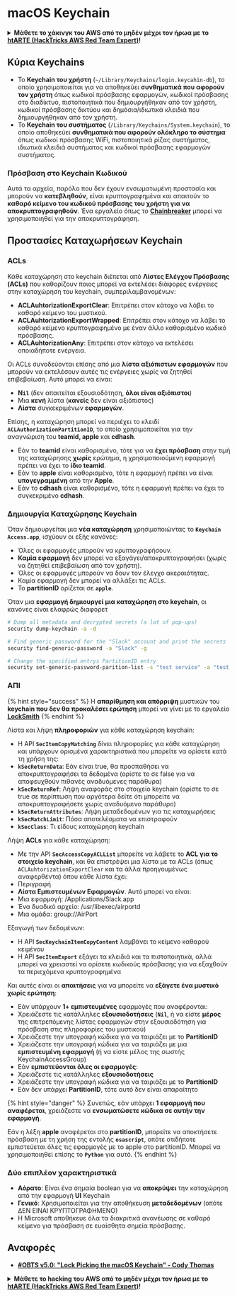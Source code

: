 # macOS Keychain

<details>

<summary><strong>Μάθετε το χάκινγκ του AWS από το μηδέν μέχρι τον ήρωα με το</strong> <a href="https://training.hacktricks.xyz/courses/arte"><strong>htARTE (HackTricks AWS Red Team Expert)</strong></a><strong>!</strong></summary>

Άλλοι τρόποι για να υποστηρίξετε το HackTricks:

* Εάν θέλετε να δείτε την **εταιρεία σας να διαφημίζεται στο HackTricks** ή να **κατεβάσετε το HackTricks σε μορφή PDF** ελέγξτε τα [**ΣΧΕΔΙΑ ΣΥΝΔΡΟΜΗΣ**](https://github.com/sponsors/carlospolop)!
* Αποκτήστε το [**επίσημο PEASS & HackTricks swag**](https://peass.creator-spring.com)
* Ανακαλύψτε [**The PEASS Family**](https://opensea.io/collection/the-peass-family), τη συλλογή μας από αποκλειστικά [**NFTs**](https://opensea.io/collection/the-peass-family)
* **Εγγραφείτε στη** 💬 [**ομάδα Discord**](https://discord.gg/hRep4RUj7f) ή στη [**ομάδα telegram**](https://t.me/peass) ή **ακολουθήστε** μας στο **Twitter** 🐦 [**@carlospolopm**](https://twitter.com/hacktricks_live)**.**
* **Μοιραστείτε τα χάκινγκ κόλπα σας υποβάλλοντας PRs στα** [**HackTricks**](https://github.com/carlospolop/hacktricks) και [**HackTricks Cloud**](https://github.com/carlospolop/hacktricks-cloud) αποθετήρια του github.

</details>

## Κύρια Keychains

* Το **Keychain του χρήστη** (`~/Library/Keychains/login.keycahin-db`), το οποίο χρησιμοποιείται για να αποθηκεύει **συνθηματικά που αφορούν τον χρήστη** όπως κωδικοί πρόσβασης εφαρμογών, κωδικοί πρόσβασης στο διαδίκτυο, πιστοποιητικά που δημιουργήθηκαν από τον χρήστη, κωδικοί πρόσβασης δικτύου και δημόσια/ιδιωτικά κλειδιά που δημιουργήθηκαν από τον χρήστη.
* Το **Keychain του συστήματος** (`/Library/Keychains/System.keychain`), το οποίο αποθηκεύει **συνθηματικά που αφορούν ολόκληρο το σύστημα** όπως κωδικοί πρόσβασης WiFi, πιστοποιητικά ρίζας συστήματος, ιδιωτικά κλειδιά συστήματος και κωδικοί πρόσβασης εφαρμογών συστήματος.

### Πρόσβαση στο Keychain Κωδικού

Αυτά τα αρχεία, παρόλο που δεν έχουν ενσωματωμένη προστασία και μπορούν να **κατεβληθούν**, είναι κρυπτογραφημένα και απαιτούν το **καθαρό κείμενο του κωδικού πρόσβασης του χρήστη για να αποκρυπτογραφηθούν**. Ένα εργαλείο όπως το [**Chainbreaker**](https://github.com/n0fate/chainbreaker) μπορεί να χρησιμοποιηθεί για την αποκρυπτογράφηση.

## Προστασίες Καταχωρήσεων Keychain

### ACLs

Κάθε καταχώρηση στο keychain διέπεται από **Λίστες Ελέγχου Πρόσβασης (ACLs)** που καθορίζουν ποιος μπορεί να εκτελέσει διάφορες ενέργειες στην καταχώρηση του keychain, συμπεριλαμβανομένων:

* **ACLAuhtorizationExportClear**: Επιτρέπει στον κάτοχο να λάβει το καθαρό κείμενο του μυστικού.
* **ACLAuhtorizationExportWrapped**: Επιτρέπει στον κάτοχο να λάβει το καθαρό κείμενο κρυπτογραφημένο με έναν άλλο καθορισμένο κωδικό πρόσβασης.
* **ACLAuhtorizationAny**: Επιτρέπει στον κάτοχο να εκτελέσει οποιαδήποτε ενέργεια.

Οι ACLs συνοδεύονται επίσης από μια **λίστα αξιόπιστων εφαρμογών** που μπορούν να εκτελέσουν αυτές τις ενέργειες χωρίς να ζητηθεί επιβεβαίωση. Αυτό μπορεί να είναι:

* &#x20;**N`il`** (δεν απαιτείται εξουσιοδότηση, **όλοι είναι αξιόπιστοι**)
* Μια **κενή** λίστα (**κανείς** δεν είναι αξιόπιστος)
* **Λίστα** συγκεκριμένων **εφαρμογών**.

Επίσης, η καταχώρηση μπορεί να περιέχει το κλειδί **`ACLAuthorizationPartitionID`**, το οποίο χρησιμοποιείται για την αναγνώριση του **teamid, apple** και **cdhash**.

* Εάν το **teamid** είναι καθορισμένο, τότε για να **έχει πρόσβαση** στην τιμή της καταχώρησης **χωρίς** ερώτημα, η χρησιμοποιούμενη εφαρμογή πρέπει να έχει το **ίδιο teamid**.
* Εάν το **apple** είναι καθορισμένο, τότε η εφαρμογή πρέπει να είναι **υπογεγραμμένη** από την **Apple**.
* Εάν το **cdhash** είναι καθορισμένο, τότε η εφαρμογή πρέπει να έχει το συγκεκριμένο **cdhash**.

### Δημιουργία Καταχώρησης Keychain

Όταν δημιουργείται μια **νέα καταχώρηση** χρησιμοποιώντας το **`Keychain Access.app`**, ισχύουν οι εξής κανόνες:

* Όλες οι εφαρμογές μπορούν να κρυπτογραφήσουν.
* **Καμία εφαρμογή** δεν μπορεί να εξαγάγει/αποκρυπτογραφήσει (χωρίς να ζητηθεί επιβεβαίωση από τον χρήστη).
* Όλες οι εφαρμογές μπορούν να δουν τον έλεγχο ακεραιότητας.
* Καμία εφαρμογή δεν μπορεί να αλλάξει τις ACLs.
* Το **partitionID** ορίζεται σε **`apple`**.

Όταν μια **εφαρμογή δημιουργεί μια καταχώρηση στο keychain**, οι κανόνες είναι ελαφρώς διαφορετ
```bash
# Dump all metadata and decrypted secrets (a lot of pop-ups)
security dump-keychain -a -d

# Find generic password for the "Slack" account and print the secrets
security find-generic-password -a "Slack" -g

# Change the specified entrys PartitionID entry
security set-generic-password-parition-list -s "test service" -a "test acount" -S
```
### ΑΠΙ

{% hint style="success" %}
Η **απαρίθμηση και απόρριψη** μυστικών του **keychain που δεν θα προκαλέσει ερώτηση** μπορεί να γίνει με το εργαλείο [**LockSmith**](https://github.com/its-a-feature/LockSmith)
{% endhint %}

Λίστα και λήψη **πληροφοριών** για κάθε καταχώρηση keychain:

* Η API **`SecItemCopyMatching`** δίνει πληροφορίες για κάθε καταχώρηση και υπάρχουν ορισμένα χαρακτηριστικά που μπορείτε να ορίσετε κατά τη χρήση της:
* **`kSecReturnData`**: Εάν είναι true, θα προσπαθήσει να αποκρυπτογραφήσει τα δεδομένα (ορίστε το σε false για να αποφευχθούν πιθανές αναδυόμενες παράθυρα)
* **`kSecReturnRef`**: Λήψη αναφοράς στο στοιχείο keychain (ορίστε το σε true σε περίπτωση που αργότερα δείτε ότι μπορείτε να αποκρυπτογραφήσετε χωρίς αναδυόμενο παράθυρο)
* **`kSecReturnAttributes`**: Λήψη μεταδεδομένων για τις καταχωρήσεις
* **`kSecMatchLimit`**: Πόσα αποτελέσματα να επιστραφούν
* **`kSecClass`**: Τι είδους καταχώρηση keychain

Λήψη **ACLs** για κάθε καταχώρηση:

* Με την API **`SecAccessCopyACLList`** μπορείτε να λάβετε το **ACL για το στοιχείο keychain**, και θα επιστρέψει μια λίστα με τα ACLs (όπως `ACLAuhtorizationExportClear` και τα άλλα προηγουμένως αναφερθέντα) όπου κάθε λίστα έχει:
* Περιγραφή
* **Λίστα Εμπιστευμένων Εφαρμογών**. Αυτό μπορεί να είναι:
* Μια εφαρμογή: /Applications/Slack.app
* Ένα δυαδικό αρχείο: /usr/libexec/airportd
* Μια ομάδα: group://AirPort

Εξαγωγή των δεδομένων:

* Η API **`SecKeychainItemCopyContent`** λαμβάνει το κείμενο καθαρού κειμένου
* Η API **`SecItemExport`** εξάγει τα κλειδιά και τα πιστοποιητικά, αλλά μπορεί να χρειαστεί να ορίσετε κωδικούς πρόσβασης για να εξαχθούν τα περιεχόμενα κρυπτογραφημένα

Και αυτές είναι οι **απαιτήσεις** για να μπορείτε να **εξάγετε ένα μυστικό χωρίς ερώτηση**:

* Εάν υπάρχουν **1+ εμπιστευμένες** εφαρμογές που αναφέρονται:
* Χρειάζεστε τις κατάλληλες **εξουσιοδοτήσεις** (**`Nil`**, ή να είστε **μέρος** της επιτρεπόμενης λίστας εφαρμογών στην εξουσιοδότηση για πρόσβαση στις πληροφορίες του μυστικού)
* Χρειάζεστε την υπογραφή κώδικα για να ταιριάζει με το **PartitionID**
* Χρειάζεστε την υπογραφή κώδικα για να ταιριάζει με μια **εμπιστευμένη εφαρμογή** (ή να είστε μέλος της σωστής KeychainAccessGroup)
* Εάν **εμπιστεύονται όλες οι εφαρμογές**:
* Χρειάζεστε τις κατάλληλες **εξουσιοδοτήσεις**
* Χρειάζεστε την υπογραφή κώδικα για να ταιριάζει με το **PartitionID**
* Εάν δεν υπάρχει **PartitionID**, τότε αυτό δεν είναι απαραίτητο

{% hint style="danger" %}
Συνεπώς, εάν υπάρχει **1 εφαρμογή που αναφέρεται**, χρειάζεστε να **ενσωματώσετε κώδικα σε αυτήν την εφαρμογή**.

Εάν η λέξη **apple** αναφέρεται στο **partitionID**, μπορείτε να αποκτήσετε πρόσβαση με τη χρήση της εντολής **`osascript`**, οπότε οτιδήποτε εμπιστεύεται όλες τις εφαρμογές με το apple στο partitionID. Μπορεί να χρησιμοποιηθεί επίσης το **`Python`** για αυτό.
{% endhint %}

### Δύο επιπλέον χαρακτηριστικά

* **Αόρατο**: Είναι ένα σημαία boolean για να **αποκρύψει** την καταχώρηση από την εφαρμογή **UI** Keychain
* **Γενικό**: Χρησιμοποιείται για την αποθήκευση **μεταδεδομένων** (οπότε ΔΕΝ ΕΙΝΑΙ ΚΡΥΠΤΟΓΡΑΦΗΜΕΝΟ)
* Η Microsoft αποθήκευε όλα τα διακριτικά ανανέωσης σε καθαρό κείμενο για πρόσβαση σε ευαίσθητα σημεία πρόσβασης.

## Αναφορές

* [**#OBTS v5.0: "Lock Picking the macOS Keychain" - Cody Thomas**](https://www.youtube.com/watch?v=jKE1ZW33JpY)

<details>

<summary><strong>Μάθετε το hacking του AWS από το μηδέν μέχρι τον ήρωα με το</strong> <a href="https://training.hacktricks.xyz/courses/arte"><strong>htARTE (HackTricks AWS Red Team Expert)</strong></a><strong>!</strong></summary>

Άλλοι τρόποι για να υποστηρίξετε το HackTricks:

* Εάν θέλετε να δείτε την **εταιρεία σας διαφημισμένη στο HackTricks** ή να **κατεβάσετε το HackTricks σε μορφή PDF** Ελέγξτε τα [**ΣΧΕΔΙΑ ΣΥΝΔΡΟΜΗΣ**](https://github.com/sponsors/carlospolop)!
* Αποκτήστε το [**επίσημο PEASS & HackTricks swag**](https://peass.creator-spring.com)
* Ανακαλύψτε [**The PEASS Family**](https://opensea.io/collection/the-peass-family), τη συλλογή μας από αποκλειστικά [**NFTs**](https://opensea.io/collection/the-peass-family)
* **Εγγραφείτε στην** 💬 [**ομάδα Discord**](https://discord.gg/hRep4RUj7f) ή στην [**ομάδα telegram**](https://t.me/peass) ή **ακολουθήστε
